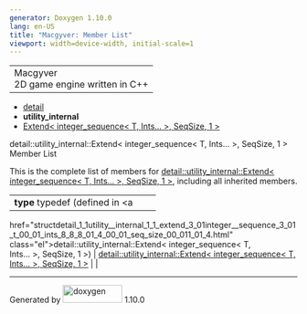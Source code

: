 ```yaml
---
generator: Doxygen 1.10.0
lang: en-US
title: "Macgyver: Member List"
viewport: width=device-width, initial-scale=1
---
```


<div id="top">

<div id="titlearea">

<table data-cellspacing="0" data-cellpadding="0">
<colgroup>
<col style="width: 100%" />
</colgroup>
<tbody>
<tr id="projectrow" class="odd">
<td id="projectalign"><div id="projectname">
Macgyver
</div>
<div id="projectbrief">
2D game engine written in C++
</div></td>
</tr>
</tbody>
</table>

</div>

<div id="main-nav">

</div>

<div id="nav-path" class="navpath">

- <a href="namespacedetail.html" class="el">detail</a>
- **utility_internal**
- <a
  href="structdetail_1_1utility__internal_1_1_extend_3_01integer__sequence_3_01_t_00_01_ints_8_8_8_01_4_00_01_seq_size_00_011_01_4.html"
  class="el">Extend&lt; integer_sequence&lt; T, Ints... &gt;, SeqSize, 1
  &gt;</a>

</div>

</div>

<div class="header">

<div class="headertitle">

<div class="title">

detail::utility_internal::Extend\< integer_sequence\< T, Ints... \>,
SeqSize, 1 \> Member List

</div>

</div>

</div>

<div class="contents">

This is the complete list of members for <a
href="structdetail_1_1utility__internal_1_1_extend_3_01integer__sequence_3_01_t_00_01_ints_8_8_8_01_4_00_01_seq_size_00_011_01_4.html"
class="el">detail::utility_internal::Extend&lt; integer_sequence&lt; T,
Ints... &gt;, SeqSize, 1 &gt;</a>, including all inherited members.

|                                                                                                                                        |                                                                                                                                        |     |
|----------------------------------------------------------------------------------------------------------------------------------------|----------------------------------------------------------------------------------------------------------------------------------------|-----|
| **type** typedef (defined in <a                                                                                                        
 href="structdetail_1_1utility__internal_1_1_extend_3_01integer__sequence_3_01_t_00_01_ints_8_8_8_01_4_00_01_seq_size_00_011_01_4.html"  
 class="el">detail::utility_internal::Extend&lt; integer_sequence&lt; T,                                                                 
 Ints... &gt;, SeqSize, 1 &gt;</a>)                                                                                                      | <a                                                                                                                                     
                                                                                                                                          href="structdetail_1_1utility__internal_1_1_extend_3_01integer__sequence_3_01_t_00_01_ints_8_8_8_01_4_00_01_seq_size_00_011_01_4.html"  
                                                                                                                                          class="el">detail::utility_internal::Extend&lt; integer_sequence&lt; T,                                                                 
                                                                                                                                          Ints... &gt;, SeqSize, 1 &gt;</a>                                                                                                       |     |

</div>

------------------------------------------------------------------------

<span class="small">Generated
by [<img src="doxygen.svg" class="footer" width="104" height="31"
alt="doxygen" />](https://www.doxygen.org/index.html) 1.10.0</span>
